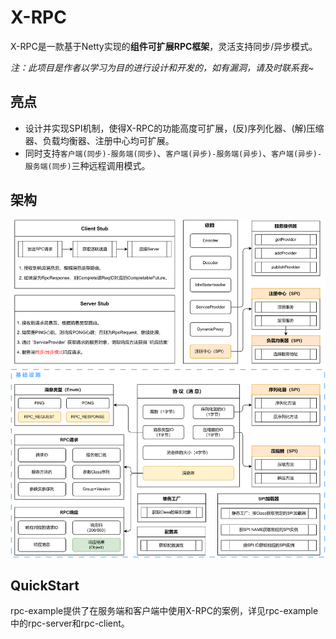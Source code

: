 # X-RPC
X-RPC是一款基于Netty实现的**组件可扩展RPC框架**，灵活支持同步/异步模式。

_注：此项目是作者以学习为目的进行设计和开发的，如有漏洞，请及时联系我~_

## 亮点
- 设计并实现SPI机制，使得X-RPC的功能高度可扩展，(反)序列化器、(解)压缩器、负载均衡器、注册中心均可扩展。
- 同时支持`客户端(同步)-服务端(同步)`、`客户端(异步)-服务端(异步)`、`客户端(异步)-服务端(同步)`三种远程调用模式。

## 架构
![RPC架构](./img/X-RPC架构图.png)

## QuickStart
rpc-example提供了在服务端和客户端中使用X-RPC的案例，详见rpc-example中的rpc-server和rpc-client。